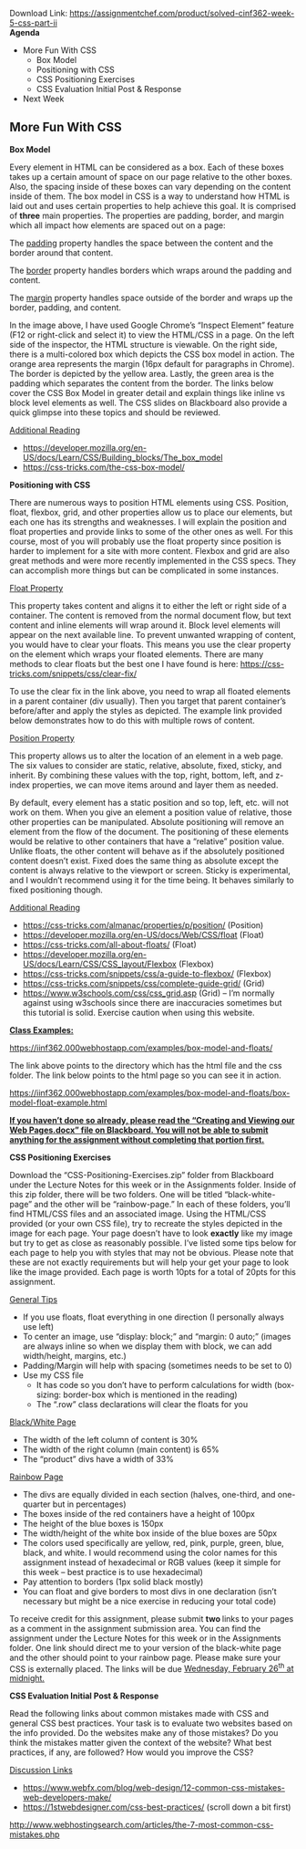 Download Link: https://assignmentchef.com/product/solved-cinf362-week-5-css-part-ii
<br>
<strong>Agenda</strong>

<ul>

 <li>More Fun With CSS

  <ul>

   <li>Box Model</li>

   <li>Positioning with CSS</li>

   <li>CSS Positioning Exercises</li>

   <li>CSS Evaluation Initial Post &amp; Response</li>

  </ul></li>

 <li>Next Week</li>

</ul>




<h2>More Fun With CSS</h2>

<strong>Box Model</strong>

Every element in HTML can be considered as a box. Each of these boxes takes up a certain amount of space on our page relative to the other boxes. Also, the spacing inside of these boxes can vary depending on the content inside of them. The box model in CSS is a way to understand how HTML is laid out and uses certain properties to help achieve this goal. It is comprised of <strong>three</strong> main properties. The properties are padding, border, and margin which all impact how elements are spaced out on a page:

The <u>padding</u> property handles the space between the content and the border around that content.

The <u>border</u> property handles borders which wraps around the padding and content.

The <u>margin</u> property handles space outside of the border and wraps up the border, padding, and content.

In the image above, I have used Google Chrome’s “Inspect Element” feature (F12 or right-click and select it) to view the HTML/CSS in a page. On the left side of the inspector, the HTML structure is viewable. On the right side, there is a multi-colored box which depicts the CSS box model in action. The orange area represents the margin (16px default for paragraphs in Chrome). The border is depicted by the yellow area. Lastly, the green area is the padding which separates the content from the border. The links below cover the CSS Box Model in greater detail and explain things like inline vs block level elements as well. The CSS slides on Blackboard also provide a quick glimpse into these topics and should be reviewed.

<u>Additional Reading</u>

<ul>

 <li><a href="https://developer.mozilla.org/en-US/docs/Learn/CSS/Building_blocks/The_box_model">https://developer.mozilla.org/en-US/docs/Learn/CSS/Building_blocks/The_box_model</a></li>

 <li><a href="https://css-tricks.com/the-css-box-model/">https://css-tricks.com/the-css-box-model/</a></li>

</ul>

<strong>Positioning with CSS</strong>

There are numerous ways to position HTML elements using CSS. Position, float, flexbox, grid, and other properties allow us to place our elements, but each one has its strengths and weaknesses. I will explain the position and float properties and provide links to some of the other ones as well. For this course, most of you will probably use the float property since position is harder to implement for a site with more content. Flexbox and grid are also great methods and were more recently implemented in the CSS specs. They can accomplish more things but can be complicated in some instances.

<u>Float Property</u>

This property takes content and aligns it to either the left or right side of a container. The content is removed from the normal document flow, but text content and inline elements will wrap around it. Block level elements will appear on the next available line. To prevent unwanted wrapping of content, you would have to clear your floats. This means you use the clear property on the element which wraps your floated elements. There are many methods to clear floats but the best one I have found is here: <a href="https://css-tricks.com/snippets/css/clear-fix/">https://css-tricks.com/snippets/css/clear-fix/</a>

To use the clear fix in the link above, you need to wrap all floated elements in a parent container (div usually). Then you target that parent container’s before/after and apply the styles as depicted. The example link provided below demonstrates how to do this with multiple rows of content.

<u>Position Property</u>

This property allows us to alter the location of an element in a web page. The six values to consider are static, relative, absolute, fixed, sticky, and inherit. By combining these values with the top, right, bottom, left, and z-index properties, we can move items around and layer them as needed.

By default, every element has a static position and so top, left, etc. will not work on them. When you give an element a position value of relative, those other properties can be manipulated. Absolute positioning will remove an element from the flow of the document. The positioning of these elements would be relative to other containers that have a “relative” position value. Unlike floats, the other content will behave as if the absolutely positioned content doesn’t exist.  Fixed does the same thing as absolute except the content is always relative to the viewport or screen. Sticky is experimental, and I wouldn’t recommend using it for the time being. It behaves similarly to fixed positioning though.

<u>Additional Reading</u>

<ul>

 <li><a href="https://css-tricks.com/almanac/properties/p/position/">https://css-tricks.com/almanac/properties/p/position/</a> (Position)</li>

 <li><a href="https://developer.mozilla.org/en-US/docs/Web/CSS/float">https://developer.mozilla.org/en-US/docs/Web/CSS/float</a> (Float)</li>

 <li><a href="https://css-tricks.com/all-about-floats/">https://css-tricks.com/all-about-floats/</a> (Float)</li>

 <li><a href="https://developer.mozilla.org/en-US/docs/Learn/CSS/CSS_layout/Flexbox">https://developer.mozilla.org/en-US/docs/Learn/CSS/CSS_layout/Flexbox</a> (Flexbox)</li>

 <li><a href="https://css-tricks.com/snippets/css/a-guide-to-flexbox/">https://css-tricks.com/snippets/css/a-guide-to-flexbox/</a> (Flexbox)</li>

 <li><a href="https://css-tricks.com/snippets/css/complete-guide-grid/">https://css-tricks.com/snippets/css/complete-guide-grid/</a> (Grid)</li>

 <li><a href="https://www.w3schools.com/css/css_grid.asp">https://www.w3schools.com/css/css_grid.asp</a> (Grid) – I’m normally against using w3schools since there are inaccuracies sometimes but this tutorial is solid. Exercise caution when using this website.</li>

</ul>

<strong><u>Class Examples:</u></strong>

<a href="https://iinf362.000webhostapp.com/examples/box-model-and-floats/">https://iinf362.000webhostapp.com/examples/box-model-and-floats/</a>

The link above points to the directory which has the html file and the css folder. The link below points to the html page so you can see it in action.

<a href="https://iinf362.000webhostapp.com/examples/box-model-and-floats/box-model-float-example.html">https://iinf362.000webhostapp.com/examples/box-model-and-floats/box-model-float-example.html</a>




<strong><u>If you haven’t done so already, please read the “Creating and Viewing our Web Pages.docx” file on Blackboard. You will not be able to submit anything for the assignment without completing that portion first. </u></strong>




<strong>CSS Positioning Exercises</strong>

Download the “CSS-Positioning-Exercises.zip” folder from Blackboard under the Lecture Notes for this week or in the Assignments folder. Inside of this zip folder, there will be two folders. One will be titled “black-white-page” and the other will be “rainbow-page.” In each of these folders, you’ll find HTML/CSS files and an associated image. Using the HTML/CSS provided (or your own CSS file), try to recreate the styles depicted in the image for each page. Your page doesn’t have to look <strong>exactly</strong> like my image but try to get as close as reasonably possible. I’ve listed some tips below for each page to help you with styles that may not be obvious. Please note that these are not exactly requirements but will help your get your page to look like the image provided. Each page is worth 10pts for a total of 20pts for this assignment.

<u>General Tips</u>

<ul>

 <li>If you use floats, float everything in one direction (I personally always use left)</li>

 <li>To center an image, use “display: block;” and “margin: 0 auto;” (images are always inline so when we display them with block, we can add width/height, margins, etc.)</li>

 <li>Padding/Margin will help with spacing (sometimes needs to be set to 0)</li>

 <li>Use my CSS file

  <ul>

   <li>It has code so you don’t have to perform calculations for width (box-sizing: border-box which is mentioned in the reading)</li>

   <li>The “.row” class declarations will clear the floats for you</li>

  </ul></li>

</ul>

<u>Black/White Page</u>

<ul>

 <li>The width of the left column of content is 30%</li>

 <li>The width of the right column (main content) is 65%</li>

 <li>The “product” divs have a width of 33%</li>

</ul>

<u>Rainbow Page</u>

<ul>

 <li>The divs are equally divided in each section (halves, one-third, and one-quarter but in percentages)</li>

 <li>The boxes inside of the red containers have a height of 100px</li>

 <li>The height of the blue boxes is 150px</li>

 <li>The width/height of the white box inside of the blue boxes are 50px</li>

 <li>The colors used specifically are yellow, red, pink, purple, green, blue, black, and white. I would recommend using the color names for this assignment instead of hexadecimal or RGB values (keep it simple for this week – best practice is to use hexadecimal)</li>

 <li>Pay attention to borders (1px solid black mostly)</li>

 <li>You can float and give borders to most divs in one declaration (isn’t necessary but might be a nice exercise in reducing your total code)</li>

</ul>

To receive credit for this assignment, please submit <strong>two </strong>links to your pages as a comment in the assignment submission area. You can find the assignment under the Lecture Notes for this week or in the Assignments folder. One link should direct me to your version of the black-white page and the other should point to your rainbow page. Please make sure your CSS is externally placed. The links will be due <u>Wednesday, February 26<sup>th</sup> at midnight.</u>

<strong>CSS Evaluation Initial Post &amp; Response</strong>

Read the following links about common mistakes made with CSS and general CSS best practices. Your task is to evaluate two websites based on the info provided. Do the websites make any of those mistakes? Do you think the mistakes matter given the context of the website? What best practices, if any, are followed? How would you improve the CSS?

<u>Discussion Links</u>

<ul>

 <li><a href="https://www.webfx.com/blog/web-design/12-common-css-mistakes-web-developers-make/">https://www.webfx.com/blog/web-design/12-common-css-mistakes-web-developers-make/</a></li>

 <li><a href="https://1stwebdesigner.com/css-best-practices/">https://1stwebdesigner.com/css-best-practices/</a> (scroll down a bit first)</li>

</ul>

<a href="http://www.webhostingsearch.com/articles/the-7-most-common-css-mistakes.php">http://www.webhostingsearch.com/articles/the-7-most-common-css-mistakes.php</a>